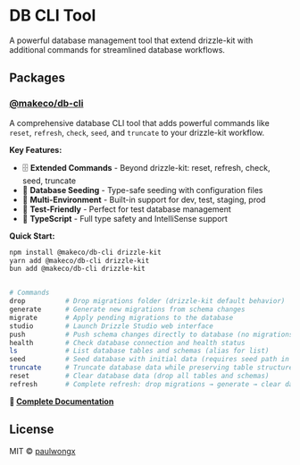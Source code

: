 # DB CLI Tool

A powerful database management tool that extend drizzle-kit with additional commands for streamlined database workflows.

## Packages

### [@makeco/db-cli](./packages/db-cli)

A comprehensive database CLI tool that adds powerful commands like `reset`, `refresh`, `check`, `seed`, and `truncate` to your drizzle-kit workflow.

**Key Features:**

- 🗄️ **Extended Commands** - Beyond drizzle-kit: reset, refresh, check, seed, truncate
- 🌱 **Database Seeding** - Type-safe seeding with configuration files
- 🔄 **Multi-Environment** - Built-in support for dev, test, staging, prod
- 🧪 **Test-Friendly** - Perfect for test database management
- 📝 **TypeScript** - Full type safety and IntelliSense support

**Quick Start:**

```bash
npm install @makeco/db-cli drizzle-kit
yarn add @makeco/db-cli drizzle-kit
bun add @makeco/db-cli drizzle-kit
```

```bash

# Commands
drop          # Drop migrations folder (drizzle-kit default behavior)
generate      # Generate new migrations from schema changes
migrate       # Apply pending migrations to the database
studio        # Launch Drizzle Studio web interface
push          # Push schema changes directly to database (no migrations)
health        # Check database connection and health status
ls            # List database tables and schemas (alias for list)
seed          # Seed database with initial data (requires seed path in db.config.ts)
truncate      # Truncate database data while preserving table structure
reset         # Clear database data (drop all tables and schemas)
refresh       # Complete refresh: drop migrations → generate → clear data → migrate
```

**📖 [Complete Documentation](./packages/db-cli/README.md)**

## License

MIT © [paulwongx](https://github.com/paulwongx)
